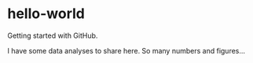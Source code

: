 # hello-world
Getting started with GitHub.

I have some data analyses to share here.
So many numbers and figures...
